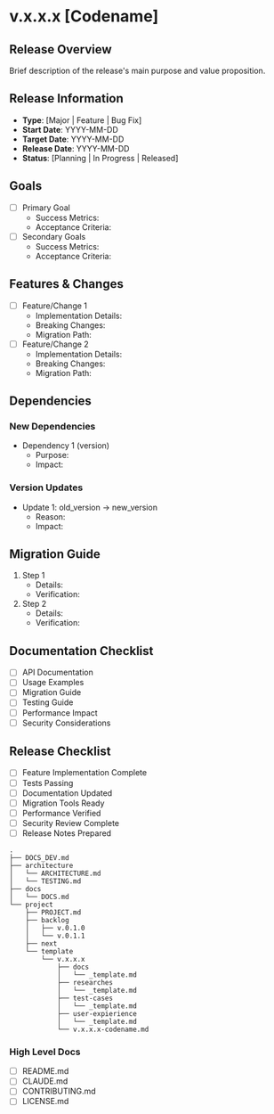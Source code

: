 # v.x.x.x [Codename]

## Release Overview
Brief description of the release's main purpose and value proposition.

## Release Information
- **Type**: [Major | Feature | Bug Fix]
- **Start Date**: YYYY-MM-DD
- **Target Date**: YYYY-MM-DD
- **Release Date**: YYYY-MM-DD
- **Status**: [Planning | In Progress | Released]

## Goals
- [ ] Primary Goal
  - Success Metrics:
  - Acceptance Criteria:
- [ ] Secondary Goals
  - Success Metrics:
  - Acceptance Criteria:

## Features & Changes
- [ ] Feature/Change 1
  - Implementation Details:
  - Breaking Changes:
  - Migration Path:
- [ ] Feature/Change 2
  - Implementation Details:
  - Breaking Changes:
  - Migration Path:

## Dependencies
### New Dependencies
- Dependency 1 (version)
  - Purpose:
  - Impact:

### Version Updates
- Update 1: old_version -> new_version
  - Reason:
  - Impact:

## Migration Guide
1. Step 1
   - Details:
   - Verification:
2. Step 2
   - Details:
   - Verification:

## Documentation Checklist
- [ ] API Documentation
- [ ] Usage Examples
- [ ] Migration Guide
- [ ] Testing Guide
- [ ] Performance Impact
- [ ] Security Considerations

## Release Checklist
- [ ] Feature Implementation Complete
- [ ] Tests Passing
- [ ] Documentation Updated
- [ ] Migration Tools Ready
- [ ] Performance Verified
- [ ] Security Review Complete
- [ ] Release Notes Prepared
```
.
├── DOCS_DEV.md
├── architecture
│   └── ARCHITECTURE.md
│   └── TESTING.md
├── docs
│   └── DOCS.md
└── project
    ├── PROJECT.md
    ├── backlog
    │   ├── v.0.1.0
    │   └── v.0.1.1
    ├── next
    └── template
        └── v.x.x.x
            ├── docs
            │   └── _template.md
            ├── researches
            │   └── _template.md
            ├── test-cases
            │   └── _template.md
            ├── user-expierience
            │   └── _template.md
            └── v.x.x.x-codename.md
```

### High Level Docs

- [ ] README.md
- [ ] CLAUDE.md
- [ ] CONTRIBUTING.md
- [ ] LICENSE.md
